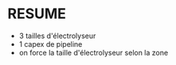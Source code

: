 # RESUME

- 3 tailles d'électrolyseur
- 1 capex de pipeline
- on force la taille d'électrolyseur selon la zone